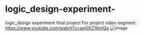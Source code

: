 # logic_design-experiment-
logic_design experiment final project
For project video segment : https://www.youtube.com/watch?v=aw0XZ1AntQg 
![image](https://github.com/sizijaxer/logic_design-experiment-/blob/main/award.png?raw=true) 
